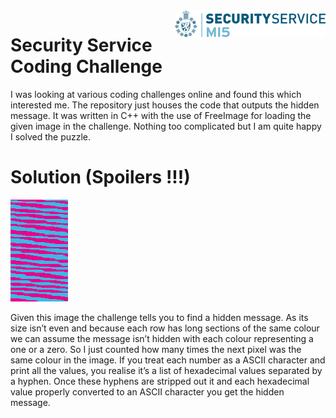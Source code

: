 
<img align='right' src="code/logo.png" />

# Security Service Coding Challenge

I was looking at various coding challenges online and found this which interested me. The repository just houses the code that outputs the hidden message. It was written in C++ with the use of FreeImage for loading the given image in the challenge. Nothing too complicated but I am quite happy I solved the puzzle.

# Solution (Spoilers !!!)

<img src='code/puzzle.png'/>

Given this image the challenge tells you to find a hidden message. As its size isn’t even and because each row has long sections of the same colour we can assume the message isn’t hidden with each colour representing a one or a zero. So I just counted how many times the next pixel was the same colour in the image. If you treat each number as a ASCII character and print all the values, you realise it’s a list of hexadecimal values separated by a hyphen. Once these hyphens are stripped out it and each hexadecimal value properly converted to an ASCII character you get the hidden message.
